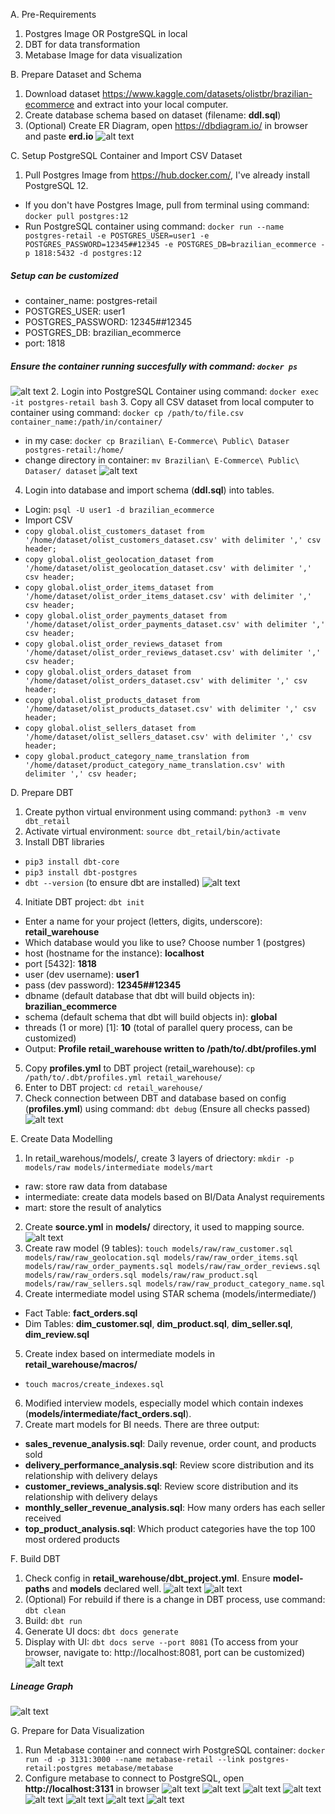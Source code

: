 A. Pre-Requirements
1. Postgres Image OR PostgreSQL in local
2. DBT for data transformation
3. Metabase Image for data visualization

B. Prepare Dataset and Schema
1. Download dataset https://www.kaggle.com/datasets/olistbr/brazilian-ecommerce and extract into your local computer.
2. Create database schema based on dataset (filename: **ddl.sql**)
3. (Optional) Create ER Diagram, open https://dbdiagram.io/ in browser and paste **erd.io**
![alt text](ERD.png)

C. Setup PostgreSQL Container and Import CSV Dataset
1. Pull Postgres Image from https://hub.docker.com/, I've already install PostgreSQL 12.
- If you don't have Postgres Image, pull from terminal using command: `docker pull postgres:12`
- Run PostgreSQL container using command: `docker run --name postgres-retail -e POSTGRES_USER=user1 -e POSTGRES_PASSWORD=12345##12345 -e POSTGRES_DB=brazilian_ecommerce -p 1818:5432 -d postgres:12`
##### Setup can be customized
- container_name: postgres-retail
- POSTGRES_USER: user1
- POSTGRES_PASSWORD: 12345##12345
- POSTGRES_DB: brazilian_ecommerce
- port: 1818
##### Ensure the container running succesfully with command: `docker ps`
![alt text](docker_ps.png)
2. Login into PostgreSQL Container using command: `docker exec -it postgres-retail bash`
3. Copy all CSV dataset from local computer to container using command: `docker cp /path/to/file.csv container_name:/path/in/container/`
- in my case: `docker cp Brazilian\ E-Commerce\ Public\ Dataser postgres-retail:/home/`
- change directory in container: `mv Brazilian\ E-Commerce\ Public\ Dataser/ dataset`
![alt text](dataset.png)
4. Login into database and import schema (**ddl.sql**) into tables.
- Login: `psql -U user1 -d brazilian_ecommerce`
- Import CSV
- `copy global.olist_customers_dataset from '/home/dataset/olist_customers_dataset.csv' with delimiter ',' csv header;`
- `copy global.olist_geolocation_dataset from '/home/dataset/olist_geolocation_dataset.csv' with delimiter ',' csv header;`
- `copy global.olist_order_items_dataset from '/home/dataset/olist_order_items_dataset.csv' with delimiter ',' csv header;`
- `copy global.olist_order_payments_dataset from '/home/dataset/olist_order_payments_dataset.csv' with delimiter ',' csv header;`
- `copy global.olist_order_reviews_dataset from '/home/dataset/olist_order_reviews_dataset.csv' with delimiter ',' csv header;`
- `copy global.olist_orders_dataset from '/home/dataset/olist_orders_dataset.csv' with delimiter ',' csv header;`
- `copy global.olist_products_dataset from '/home/dataset/olist_products_dataset.csv' with delimiter ',' csv header;`
- `copy global.olist_sellers_dataset from '/home/dataset/olist_sellers_dataset.csv' with delimiter ',' csv header;`
- `copy global.product_category_name_translation from '/home/dataset/product_category_name_translation.csv' with delimiter ',' csv header;`

D. Prepare DBT
1. Create python virtual environment using command: `python3 -m venv dbt_retail`
2. Activate virtual environment: `source dbt_retail/bin/activate`
3. Install DBT libraries
- `pip3 install dbt-core`
- `pip3 install dbt-postgres`
- `dbt --version` (to ensure dbt are installed)
![alt text](dbt_version.png)
4. Initiate DBT project: `dbt init`
- Enter a name for your project (letters, digits, underscore): **retail_warehouse**
- Which database would you like to use? Choose number 1 (postgres)
- host (hostname for the instance): **localhost**
- port [5432]: **1818**
- user (dev username): **user1**
- pass (dev password): **12345##12345**
- dbname (default database that dbt will build objects in): **brazilian_ecommerce**
- schema (default schema that dbt will build objects in): **global**
- threads (1 or more) [1]: **10** (total of parallel query process, can be customized)
- Output: **Profile retail_warehouse written to /path/to/.dbt/profiles.yml**
5. Copy **profiles.yml** to DBT project (retail_warehouse): `cp /path/to/.dbt/profiles.yml retail_warehouse/`
6. Enter to DBT project: `cd retail_warehouse/`
7. Check connection between DBT and database based on config (**profiles.yml**) using command: `dbt debug` (Ensure all checks passed)
![alt text](dbt_debug.png)

E. Create Data Modelling
1. In retail_warehous/models/, create 3 layers of driectory: `mkdir -p models/raw models/intermediate models/mart`
- raw: store raw data from database
- intermediate: create data models based on BI/Data Analyst requirements
- mart: store the result of analytics
2. Create **source.yml** in **models/** directory, it used to mapping source.
![alt text](source.png)
3. Create raw model (9 tables): `touch models/raw/raw_customer.sql models/raw/raw_geolocation.sql models/raw/raw_order_items.sql models/raw/raw_order_payments.sql models/raw/raw_order_reviews.sql models/raw/raw_orders.sql models/raw/raw_product.sql models/raw/raw_sellers.sql models/raw/raw_product_category_name.sql`
4. Create intermediate model using STAR schema (models/intermediate/)
- Fact Table: **fact_orders.sql**
- Dim Tables: **dim_customer.sql**, **dim_product.sql**, **dim_seller.sql**, **dim_review.sql**
5. Create index based on intermediate models in **retail_warehouse/macros/**
- `touch macros/create_indexes.sql`
6. Modified interview models, especially model which contain indexes (**models/intermediate/fact_orders.sql**).
7. Create mart models for BI needs. There are three output:
- **sales_revenue_analysis.sql**: Daily revenue, order count, and products sold
- **delivery_performance_analysis.sql**: Review score distribution and its relationship with delivery delays
- **customer_reviews_analysis.sql**: Review score distribution and its relationship with delivery delays
- **monthly_seller_revenue_analysis.sql**: How many orders has each seller received
- **top_product_analysis.sql**: Which product categories have the top 100 most ordered products

F. Build DBT
1. Check config in **retail_warehouse/dbt_project.yml**. Ensure **model-paths** and **models** declared well.
![alt text](mpath.png)
![alt text](model.png)
2. (Optional) For rebuild if there is a change in DBT process, use command: `dbt clean`
3. Build: `dbt run`
4. Generate UI docs: `dbt docs generate`
5. Display with UI: `dbt docs serve --port 8081` (To access from your browser, navigate to: http://localhost:8081, port can be customized)
![alt text](dbt-ui.png)
##### Lineage Graph
![alt text](lineage.png)

G. Prepare for Data Visualization
1. Run Metabase container and connect wirh PostgreSQL container: `docker run -d -p 3131:3000 --name metabase-retail --link postgres-retail:postgres metabase/metabase`
2. Configure metabase to connect to PostgreSQL, open **http://localhost:3131** in browser
![alt text](landingpage.png)
![alt text](configmetabase.png)
![alt text](home.png)
![alt text](cra.png)
![alt text](dfa.png)
![alt text](msra.png)
![alt text](sra.png)
![alt text](tpa.png)